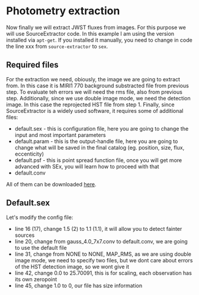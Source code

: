 # Photometry extraction
Now finally we will extract JWST fluxes from images. For this purpose we will use SourceExtractor code. In this example I am using the version installed via ```apt-get```. If you installed it manually, you need to change in code the line xxx from ```source-extractor``` to ```sex```. 

## Required files
For the extraction we need, obiously, the image we are going to extract from. In this case it is MIRI1 770 background substracted file from previous step. To evaluate teh errors we will need the rms file, also from previous step. Additionally, since we use double image mode, we need the detection image. In this case the reprojected HST file from step 1. Finally, since SourceExtractor is a widely used software, it requires some of additional files:
- default.sex - this is configuration file, here you are going to change the input and most important parameters
- default.param - this is the output-handle file, here you are going to change what will be saved in the final catalog (eg. position, size, flux, eccenticity)
- default.psf - this is point spread function file, once you will get more advanced with SEx, you will learn how to proceed with that
- default.conv

All of them can be downloaded [here](https://github.com/astromatic/sextractor/tree/master/config). 

## Default.sex
Let's modify the config file:
- line 16 (17), change 1.5 (2) to 1.1 (1.1), it will allow you to detect fainter sources
- line 20, change from gauss_4.0_7x7.conv to default.conv, we are going to use the default file
- line 31, change from NONE to NONE, MAP_RMS, as we are using double image mode, we need to specify two files, but we dont care about errors of the HST detection image, so we wont give it
- line 42, change 0.0 to 25.70091, this is for scaling, each observation has its own zeropoint
- line 45, change 1.0 to 0, our file has size information


